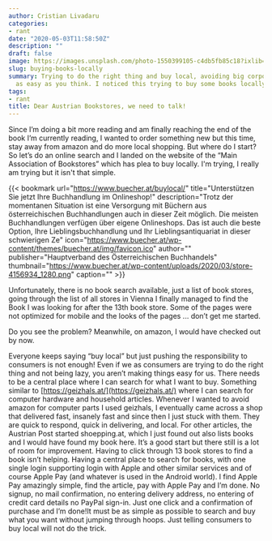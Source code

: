 ```yaml
---
author: Cristian Livadaru
categories:
- rant
date: "2020-05-03T11:58:50Z"
description: ""
draft: false
image: https://images.unsplash.com/photo-1550399105-c4db5fb85c18?ixlib=rb-1.2.1&q=80&fm=jpg&crop=entropy&cs=tinysrgb&w=2000&fit=max&ixid=eyJhcHBfaWQiOjExNzczfQ
slug: buying-books-locally
summary: Trying to do the right thing and buy local, avoiding big corporations isn't
  as easy as you think. I noticed this trying to buy some books locally.
tags:
- rant
title: Dear Austrian Bookstores, we need to talk!
---
```



Since I’m doing a bit more reading and am finally reaching the end of the book I’m currently reading, I wanted to order something new but this time,  stay away from amazon and do more local shopping. But where do I start? So let’s do an online search and I landed on the website of the “Main Association of Bookstores” which has plea to buy locally. I'm trying, I really am trying but it isn't that simple.

{{< bookmark url="https://www.buecher.at/buylocal/" title="Unterstützen Sie jetzt Ihre Buchhandlung im Onlineshop!" description="Trotz der momentanen Situation ist eine Versorgung mit Büchern aus österreichischen Buchhandlungen auch in dieser Zeit möglich. Die meisten Buchhandlungen verfügen über eigene Onlineshops. Das ist auch die beste Option, Ihre Lieblingsbuchhandlung und Ihr Lieblingsantiquariat in dieser schwierigen Ze" icon="https://www.buecher.at/wp-content/themes/buecher.at/img/favicon.ico" author="" publisher="Hauptverband des Österreichischen Buchhandels" thumbnail="https://www.buecher.at/wp-content/uploads/2020/03/store-4156934_1280.png" caption="" >}}

Unfortunately, there is no book search available, just a list of book stores, going through the list of all stores in Vienna I finally managed to find the Book I was looking for after the 13th book store. Some of the pages were not optimized for mobile and the looks of the pages ... don’t get me started.

Do you see the problem? Meanwhile, on amazon, I would have checked out by now.

Everyone keeps saying “buy local” but just pushing the responsibility to consumers is not enough! Even if we as consumers are trying to do the right thing and not being lazy, you aren’t making things easy for us. There needs to be a central place where I can search for what I want to buy. Something similar to [https://geizhals.at/](https://geizhals.at/) where I can search for computer hardware and household articles. Whenever I wanted to avoid amazon for computer parts I used geizhals, I eventually came across a shop that delivered fast, insanely fast and since then I just stuck with them. They are quick to respond, quick in delivering, and local. For other articles, the Austrian Post started shoepping.at, which I just found out also lists books and I would have found my book here. It’s a good start but there still is a lot of room for improvement. Having to click through 13 book stores to find a book isn’t helping. Having a central place to search for books, with one single login supporting login with Apple and other similar services and of course Apple Pay (and whatever is used in the Android world). I find Apple Pay amazingly simple, find the article, pay with Apple Pay and I’m done. No signup, no mail confirmation, no entering delivery address, no entering of credit card details no PayPal sign-in. Just one click and a confirmation of purchase and I’m done!It must be as simple as possible to search and buy what you want without jumping through hoops. Just telling consumers to buy local will not do the trick.

